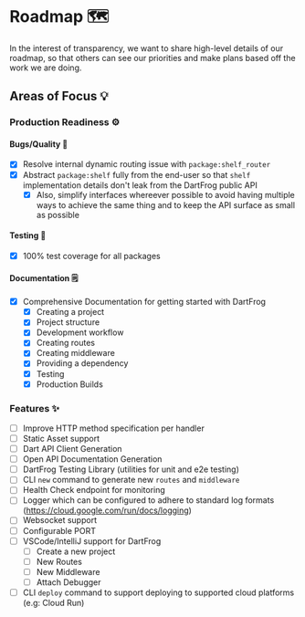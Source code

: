 # Roadmap 🗺️

In the interest of transparency, we want to share high-level details of our roadmap, so that others can see our priorities and make plans based off the work we are doing.

## Areas of Focus 💡

### Production Readiness ⚙️

#### Bugs/Quality 🐛

- [X] Resolve internal dynamic routing issue with `package:shelf_router`
- [X] Abstract `package:shelf` fully from the end-user so that `shelf` implementation details don't leak from the DartFrog public API
  - [X] Also, simplify interfaces whereever possible to avoid having multiple ways to achieve the same thing and to keep the API surface as small as possible

#### Testing 🧪

- [X] 100% test coverage for all packages

#### Documentation 🗒️

- [X] Comprehensive Documentation for getting started with DartFrog
  - [X] Creating a project
  - [X] Project structure
  - [X] Development workflow    
  - [X] Creating routes
  - [X] Creating middleware
  - [X] Providing a dependency
  - [X] Testing
  - [X] Production Builds

### Features ✨

- [ ] Improve HTTP method specification per handler 
- [ ] Static Asset support
- [ ] Dart API Client Generation
- [ ] Open API Documentation Generation
- [ ] DartFrog Testing Library (utilities for unit and e2e testing)
- [ ] CLI `new` command to generate new `routes` and `middleware`
- [ ] Health Check endpoint for monitoring
- [ ] Logger which can be configured to adhere to standard log formats (https://cloud.google.com/run/docs/logging)
- [ ] Websocket support
- [ ] Configurable PORT
- [ ] VSCode/IntelliJ support for DartFrog
  - [ ] Create a new project
  - [ ] New Routes
  - [ ] New Middleware
  - [ ] Attach Debugger
- [ ] CLI `deploy` command to support deploying to supported cloud platforms (e.g: Cloud Run)
